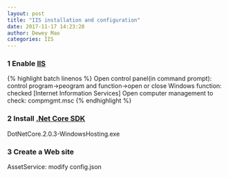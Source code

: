 ```yaml
--- 
layout: post 
title: "IIS installation and configuration" 
date: 2017-11-17 14:23:28 
author: Dewey Mao 
categories: IIS 
--- 
```


### 1 Enable <a href="https://www.iis.net/downloads/category/develop" target="_blank">IIS</a>
{% highlight batch linenos %}
Open control panel(in command prompt): control
program->peogram and function->open or close Windows function: checked [Internet Information Services]
Open computer management to check: compmgmt.msc
{% endhighlight %}

### 2 Install <a href="https://www.microsoft.com/net/download/windows" target="_blank">.Net Core SDK</a>
DotNetCore.2.0.3-WindowsHosting.exe

### 3 Create a Web site
AssetService: modify config.json